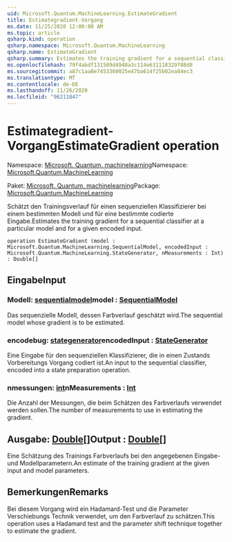 ```yaml
---
uid: Microsoft.Quantum.MachineLearning.EstimateGradient
title: Estimategradient-Vorgang
ms.date: 11/25/2020 12:00:00 AM
ms.topic: article
qsharp.kind: operation
qsharp.namespace: Microsoft.Quantum.MachineLearning
qsharp.name: EstimateGradient
qsharp.summary: Estimates the training gradient for a sequential classifier at a particular model and for a given encoded input.
ms.openlocfilehash: 79f4abdf131509d4948a3c114e631118329f88d8
ms.sourcegitcommit: a87c1aa8e7453360025e47ba614f25b02ea84ec3
ms.translationtype: MT
ms.contentlocale: de-DE
ms.lasthandoff: 11/26/2020
ms.locfileid: "96211847"
---
```

# <a name="estimategradient-operation"></a><span data-ttu-id="1168c-102">Estimategradient-Vorgang</span><span class="sxs-lookup"><span data-stu-id="1168c-102">EstimateGradient operation</span></span>

<span data-ttu-id="1168c-103">Namespace: [Microsoft. Quantum. machinelearning](xref:Microsoft.Quantum.MachineLearning)</span><span class="sxs-lookup"><span data-stu-id="1168c-103">Namespace: [Microsoft.Quantum.MachineLearning](xref:Microsoft.Quantum.MachineLearning)</span></span>

<span data-ttu-id="1168c-104">Paket: [Microsoft. Quantum. machinelearning](https://nuget.org/packages/Microsoft.Quantum.MachineLearning)</span><span class="sxs-lookup"><span data-stu-id="1168c-104">Package: [Microsoft.Quantum.MachineLearning](https://nuget.org/packages/Microsoft.Quantum.MachineLearning)</span></span>


<span data-ttu-id="1168c-105">Schätzt den Trainingsverlauf für einen sequenziellen Klassifizierer bei einem bestimmten Modell und für eine bestimmte codierte Eingabe.</span><span class="sxs-lookup"><span data-stu-id="1168c-105">Estimates the training gradient for a sequential classifier at a particular model and for a given encoded input.</span></span>

```qsharp
operation EstimateGradient (model : Microsoft.Quantum.MachineLearning.SequentialModel, encodedInput : Microsoft.Quantum.MachineLearning.StateGenerator, nMeasurements : Int) : Double[]
```


## <a name="input"></a><span data-ttu-id="1168c-106">Eingabe</span><span class="sxs-lookup"><span data-stu-id="1168c-106">Input</span></span>

### <a name="model--sequentialmodel"></a><span data-ttu-id="1168c-107">Modell: [sequentialmodel](xref:Microsoft.Quantum.MachineLearning.SequentialModel)</span><span class="sxs-lookup"><span data-stu-id="1168c-107">model : [SequentialModel](xref:Microsoft.Quantum.MachineLearning.SequentialModel)</span></span>

<span data-ttu-id="1168c-108">Das sequenzielle Modell, dessen Farbverlauf geschätzt wird.</span><span class="sxs-lookup"><span data-stu-id="1168c-108">The sequential model whose gradient is to be estimated.</span></span>


### <a name="encodedinput--stategenerator"></a><span data-ttu-id="1168c-109">encodebug: [stategenerator](xref:Microsoft.Quantum.MachineLearning.StateGenerator)</span><span class="sxs-lookup"><span data-stu-id="1168c-109">encodedInput : [StateGenerator](xref:Microsoft.Quantum.MachineLearning.StateGenerator)</span></span>

<span data-ttu-id="1168c-110">Eine Eingabe für den sequenziellen Klassifizierer, die in einen Zustands Vorbereitungs Vorgang codiert ist.</span><span class="sxs-lookup"><span data-stu-id="1168c-110">An input to the sequential classifier, encoded into a state preparation operation.</span></span>


### <a name="nmeasurements--int"></a><span data-ttu-id="1168c-111">nmessungen: [int](xref:microsoft.quantum.lang-ref.int)</span><span class="sxs-lookup"><span data-stu-id="1168c-111">nMeasurements : [Int](xref:microsoft.quantum.lang-ref.int)</span></span>

<span data-ttu-id="1168c-112">Die Anzahl der Messungen, die beim Schätzen des Farbverlaufs verwendet werden sollen.</span><span class="sxs-lookup"><span data-stu-id="1168c-112">The number of measurements to use in estimating the gradient.</span></span>



## <a name="output--double"></a><span data-ttu-id="1168c-113">Ausgabe: [Double](xref:microsoft.quantum.lang-ref.double)[]</span><span class="sxs-lookup"><span data-stu-id="1168c-113">Output : [Double](xref:microsoft.quantum.lang-ref.double)[]</span></span>

<span data-ttu-id="1168c-114">Eine Schätzung des Trainings Farbverlaufs bei den angegebenen Eingabe-und Modellparametern.</span><span class="sxs-lookup"><span data-stu-id="1168c-114">An estimate of the training gradient at the given input and model parameters.</span></span>

## <a name="remarks"></a><span data-ttu-id="1168c-115">Bemerkungen</span><span class="sxs-lookup"><span data-stu-id="1168c-115">Remarks</span></span>

<span data-ttu-id="1168c-116">Bei diesem Vorgang wird ein Hadamard-Test und die Parameter Verschiebungs Technik verwendet, um den Farbverlauf zu schätzen.</span><span class="sxs-lookup"><span data-stu-id="1168c-116">This operation uses a Hadamard test and the parameter shift technique together to estimate the gradient.</span></span>